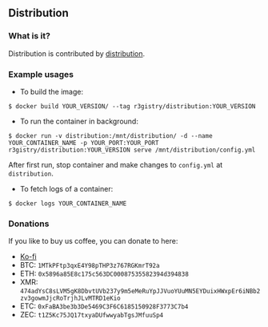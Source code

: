 ## Distribution

### What is it?

Distribution is contributed by [distribution](https://github.com/distribution/distribution).

### Example usages

- To build the image:

```console
$ docker build YOUR_VERSION/ --tag r3gistry/distribution:YOUR_VERSION
```

- To run the container in background:

```console
$ docker run -v distribution:/mnt/distribution/ -d --name YOUR_CONTAINER_NAME -p YOUR_PORT:YOUR_PORT r3gistry/distribution:YOUR_VERSION serve /mnt/distribution/config.yml
```

After first run, stop container and make changes to `config.yml` at `distribution`.

- To fetch logs of a container:

```console
$ docker logs YOUR_CONTAINER_NAME
```

### Donations

If you like to buy us coffee, you can donate to here:

- [Ko-fi](https://ko-fi.com/calvintam236)
- BTC: `1MTkPFtp3qxE4Y98pTHP3z767RGKmrT92a`
- ETH: `0x5896a85E8c175c563DC00087535582394d394838`
- XMR: `474adYsC8sLVM5gK8DbvtUVb237y9m5eMeRuYpJJVuoYUuMN5EYDuixHWxpEr6iNBb2zv3gowmJjcRoTrjhJLvMTRD1eKio`
- ETC: `0xFaBA3be3b3De5469C3F6C6185150928F3773C7b4`
- ZEC: `t1Z5Kc75JQ17txyaDUfwwyabTgsJMfuuSp4`
